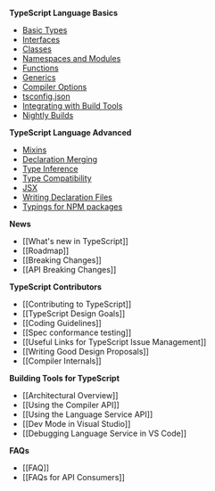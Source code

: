 **TypeScript Language Basics**

* [Basic Types](https://github.com/Microsoft/TypeScript-Handbook/blob/master/pages/Basic%20Types.md)
* [Interfaces](https://github.com/Microsoft/TypeScript-Handbook/blob/master/pages/Interfaces.md)
* [Classes](https://github.com/Microsoft/TypeScript-Handbook/blob/master/pages/Classes.md)
* [Namespaces and Modules](https://github.com/Microsoft/TypeScript-Handbook/blob/master/pages/Namespaces%20and%20Modules.md)
* [Functions](https://github.com/Microsoft/TypeScript-Handbook/blob/master/pages/Functions.md)
* [Generics](https://github.com/Microsoft/TypeScript-Handbook/blob/master/pages/Generics.md)
* [Compiler Options](https://github.com/Microsoft/TypeScript-Handbook/blob/master/pages/Compiler%20Options.md)
* [tsconfig.json](https://github.com/Microsoft/TypeScript-Handbook/blob/master/pages/tsconfig.json.md)
* [Integrating with Build Tools](https://github.com/Microsoft/TypeScript-Handbook/blob/master/pages/Integrating%20with%20Build%20Tools.md)
* [Nightly Builds](https://github.com/Microsoft/TypeScript-Handbook/blob/master/pages/Nightly%20Builds.md)

**TypeScript Language Advanced**

* [Mixins](https://github.com/Microsoft/TypeScript-Handbook/blob/master/pages/Mixins.md)
* [Declaration Merging](https://github.com/Microsoft/TypeScript-Handbook/blob/master/pages/Declaration%20Merging.md)
* [Type Inference](https://github.com/Microsoft/TypeScript-Handbook/blob/master/pages/Type%20Inference.md)
* [Type Compatibility](https://github.com/Microsoft/TypeScript-Handbook/blob/master/pages/Type%20Compatibility.md)
* [JSX](https://github.com/Microsoft/TypeScript-Handbook/blob/master/pages/JSX.md)
* [Writing Declaration Files](https://github.com/Microsoft/TypeScript-Handbook/blob/master/pages/Writing%20Declaration%20Files.md)
* [Typings for NPM packages](https://github.com/Microsoft/TypeScript-Handbook/blob/master/pages/Typings%20for%20NPM%20Packages.md)

**News**
* [[What's new in TypeScript]]
* [[Roadmap]]
* [[Breaking Changes]]
* [[API Breaking Changes]]

**TypeScript Contributors**

* [[Contributing to TypeScript]]
* [[TypeScript Design Goals]]
* [[Coding Guidelines]]
* [[Spec conformance testing]]
* [[Useful Links for TypeScript Issue Management]]
* [[Writing Good Design Proposals]]
* [[Compiler Internals]]

**Building Tools for TypeScript**
* [[Architectural Overview]]
* [[Using the Compiler API]]
* [[Using the Language Service API]]
* [[Dev Mode in Visual Studio]]
* [[Debugging Language Service in VS Code]]

**FAQs**
* [[FAQ]]
* [[FAQs for API Consumers]]
